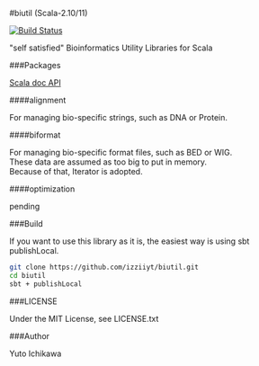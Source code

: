 #biutil (Scala-2.10/11)

[![Build Status](https://travis-ci.org/izziiyt/biutil.svg?branch=master)](https://travis-ci.org/izziiyt/biutil)

"self satisfied" Bioinformatics Utility Libraries for Scala  

###Packages

[Scala doc API](http://izziiyt.github.io/biutil/api)

####alignment

For managing bio-specific strings, such as DNA or Protein.

####biformat

For managing bio-specific format files, such as BED or WIG.  
These data are assumed as too big to put in memory.  
Because of that, Iterator is adopted.

####optimization

pending

###Build

If you want to use this library as it is, the easiest way is using sbt publishLocal.
```bash
git clone https://github.com/izziiyt/biutil.git
cd biutil
sbt + publishLocal
```

###LICENSE

Under the MIT License, see LICENSE.txt

###Author

Yuto Ichikawa  
